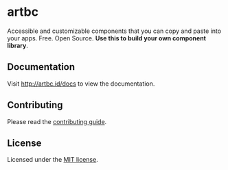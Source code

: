 # artbc

Accessible and customizable components that you can copy and paste into your apps. Free. Open Source. **Use this to build your own component library**.

<!-- ![hero](apps/www/public/og.jpg) -->

## Documentation

Visit <http://artbc.id/docs> to view the documentation.

## Contributing

Please read the [contributing guide](/CONTRIBUTING.md).

## License

Licensed under the [MIT license](https://github.com/artbycode-id/artbc/blob/main/LICENSE.md).
